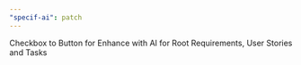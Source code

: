 ```yaml
---
"specif-ai": patch
---
```


Checkbox to Button for Enhance with AI for Root Requirements, User Stories and Tasks
